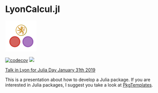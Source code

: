 # LyonCalcul.jl

![](docs/src/assets/logo.png)

[![codecov](https://codecov.io/gh/pnavaro/LyonCalcul.jl/branch/master/graph/badge.svg)](https://codecov.io/gh/pnavaro/LyonCalcul.jl)
[![](https://img.shields.io/badge/docs-dev-blue.svg)](https://pnavaro.github.io/LyonCalcul.jl/dev)


[Talk in Lyon for Julia Day January 31th 2019](docs/src/slides.md)

This is a presentation about how to develop a Julia package.
If you are interested in Julia packages, I suggest you take a look at [PkgTemplates](https://github.com/invenia/PkgTemplates.jl).

